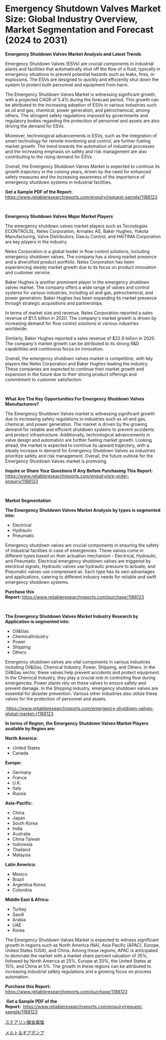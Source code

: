<p><h1>Emergency Shutdown Valves Market Size: Global Industry Overview, Market Segmentation and Forecast (2024 to 2031)</h1></p><p><strong>Emergency Shutdown Valves Market Analysis and Latest Trends</strong></p>
<p><p>Emergency Shutdown Valves (ESVs) are crucial components in industrial plants and facilities that automatically shut off the flow of a fluid, typically in emergency situations to prevent potential hazards such as leaks, fires, or explosions. The ESVs are designed to quickly and efficiently shut down the system to protect both personnel and equipment from harm.</p><p>The Emergency Shutdown Valves Market is witnessing significant growth, with a projected CAGR of 5.4% during the forecast period. This growth can be attributed to the increasing adoption of ESVs in various industries such as oil and gas, chemical, power generation, and petrochemical, among others. The stringent safety regulations imposed by governments and regulatory bodies regarding the protection of personnel and assets are also driving the demand for ESVs.</p><p>Moreover, technological advancements in ESVs, such as the integration of smart technology for remote monitoring and control, are further fueling market growth. The trend towards the automation of industrial processes and the increasing emphasis on safety and risk management are also contributing to the rising demand for ESVs.</p><p>Overall, the Emergency Shutdown Valves Market is expected to continue its growth trajectory in the coming years, driven by the need for enhanced safety measures and the increasing awareness of the importance of emergency shutdown systems in industrial facilities.</p></p>
<p><strong>Get a Sample PDF of the Report:&nbsp;</strong> <a href="https://www.reliableresearchreports.com/enquiry/request-sample/1188123">https://www.reliableresearchreports.com/enquiry/request-sample/1188123</a></p>
<p>&nbsp;</p>
<p><strong>Emergency Shutdown Valves Major Market Players</strong></p>
<p><p>The emergency shutdown valves market players such as Tecnologías ECONTROLSL, Neles Corporation, Armatec AS, Baker Hughes, Yokota Manufacturing, Valve Distributors, DaeJu Control, and HAITIMA Corporation are key players in the industry. </p><p>Neles Corporation is a global leader in flow control solutions, including emergency shutdown valves. The company has a strong market presence and a diversified product portfolio. Neles Corporation has been experiencing steady market growth due to its focus on product innovation and customer service.</p><p>Baker Hughes is another prominent player in the emergency shutdown valves market. The company offers a wide range of valves and control systems for various industries, including oil and gas, petrochemical, and power generation. Baker Hughes has been expanding its market presence through strategic acquisitions and partnerships.</p><p>In terms of market size and revenue, Neles Corporation reported a sales revenue of $1.5 billion in 2020. The company's market growth is driven by increasing demand for flow control solutions in various industries worldwide. </p><p>Similarly, Baker Hughes reported a sales revenue of $22.9 billion in 2020. The company's market growth can be attributed to its strong R&D capabilities and continuous focus on innovation.</p><p>Overall, the emergency shutdown valves market is competitive, with key players like Neles Corporation and Baker Hughes leading the industry. These companies are expected to continue their market growth and expansion in the future due to their strong product offerings and commitment to customer satisfaction.</p></p>
<p>&nbsp;</p>
<p><strong>What Are The Key Opportunities For Emergency Shutdown Valves Manufacturers?</strong></p>
<p><p>The Emergency Shutdown Valves market is witnessing significant growth due to increasing safety regulations in industries such as oil and gas, chemical, and power generation. The market is driven by the growing demand for reliable and efficient shutdown systems to prevent accidents and protect infrastructure. Additionally, technological advancements in valve design and automation are further fueling market growth. Looking ahead, the market is expected to continue its upward trajectory, with a steady increase in demand for Emergency Shutdown Valves as industries prioritize safety and risk management. Overall, the future outlook for the Emergency Shutdown Valves market is promising.</p></p>
<p><strong>Inquire or Share Your Questions If Any Before Purchasing This Report:</strong> <a href="https://www.reliableresearchreports.com/enquiry/pre-order-enquiry/1188123">https://www.reliableresearchreports.com/enquiry/pre-order-enquiry/1188123</a></p>
<p>&nbsp;</p>
<p><strong>Market Segmentation</strong></p>
<p><strong>The Emergency Shutdown Valves Market Analysis by types is segmented into:</strong></p>
<p><ul><li>Electrical</li><li>Hydraulic</li><li>Pneumatic</li></ul></p>
<p><p>Emergency shutdown valves are crucial components in ensuring the safety of industrial facilities in case of emergencies. These valves come in different types based on their actuation mechanism - Electrical, Hydraulic, and Pneumatic. Electrical emergency shutdown valves are triggered by electrical signals, Hydraulic valves use hydraulic pressure to actuate, and Pneumatic valves use compressed air. Each type has its own advantages and applications, catering to different industry needs for reliable and swift emergency shutdown systems.</p></p>
<p><strong>Purchase this Report:&nbsp;</strong><a href="https://www.reliableresearchreports.com/purchase/1188123">https://www.reliableresearchreports.com/purchase/1188123</a></p>
<p>&nbsp;</p>
<p><strong>The Emergency Shutdown Valves Market Industry Research by Application is segmented into:</strong></p>
<p><ul><li>Oil&Gas</li><li>ChemicalIndustry</li><li>Power</li><li>Shipping</li><li>Others</li></ul></p>
<p><p>Emergency shutdown valves are vital components in various industries including Oil&Gas, Chemical Industry, Power, Shipping, and Others. In the Oil&Gas sector, these valves help prevent accidents and protect equipment. In the Chemical Industry, they play a crucial role in controlling flow during emergencies. Power plants rely on these valves to ensure safety and prevent damage. In the Shipping industry, emergency shutdown valves are essential for disaster prevention. Various other industries also utilize these valves for the protection of personnel and assets.</p></p>
<p><a href="https://www.reliableresearchreports.com/emergency-shutdown-valves-global-market-r1188123">&nbsp;https://www.reliableresearchreports.com/emergency-shutdown-valves-global-market-r1188123</a></p>
<p><strong>In terms of Region, the Emergency Shutdown Valves Market Players available by Region are:</strong></p>
<p>
    <p> <strong> North America: </strong>
        <ul>
            <li>United States</li>
            <li>Canada</li>
        </ul>
        </p> 
    <p> <strong> Europe: </strong>
        <ul>
            <li>Germany</li>
            <li>France</li>
            <li>U.K.</li>
            <li>Italy</li>
            <li>Russia</li>
        </ul>
        </p> 
    <p> <strong> Asia-Pacific: </strong>
        <ul>
            <li>China</li>
            <li>Japan</li>
            <li>South Korea</li>
            <li>India</li>
            <li>Australia</li>
            <li>China Taiwan</li>
            <li>Indonesia</li>
            <li>Thailand</li>
            <li>Malaysia</li>
        </ul>
        </p> 
    <p> <strong> Latin America: </strong>
        <ul>
            <li>Mexico</li>
            <li>Brazil</li>
            <li>Argentina Korea</li>
            <li>Colombia</li>
        </ul>
        </p> 
    <p> <strong> Middle East & Africa: </strong>
        <ul>
            <li>Turkey</li>
            <li>Saudi</li>
            <li>Arabia</li>
            <li>UAE</li>
            <li>Korea</li>
        </ul>
    </p>
    </p>
<p><p>The Emergency Shutdown Valves Market is expected to witness significant growth in regions such as North America (NA), Asia Pacific (APAC), Europe, United States (USA), and China. Among these regions, APAC is anticipated to dominate the market with a market share percent valuation of 35%, followed by North America at 25%, Europe at 20%, the United States at 15%, and China at 5%. The growth in these regions can be attributed to increasing industrial safety regulations and a growing focus on process automation.</p></p>
<p><strong>Purchase this Report: </strong><a href="https://www.reliableresearchreports.com/purchase/1188123">https://www.reliableresearchreports.com/purchase/1188123</a></p>
<p>&nbsp;<strong>Get a Sample PDF of the Report:&nbsp;&nbsp;</strong><a href="https://www.reliableresearchreports.com/enquiry/request-sample/1188123">https://www.reliableresearchreports.com/enquiry/request-sample/1188123</a></p>
<p><strong></strong></p>
<p><p><a href="https://github.com/leigh4852023/Market-Research-Report-List-1/blob/main/3344638159502.md">ステアリン酸金属塩</a></p><p><a href="https://github.com/alyle7648/Market-Research-Report-List-1/blob/main/6323428159501.md">メルト＆ギアポンプ</a></p></p>